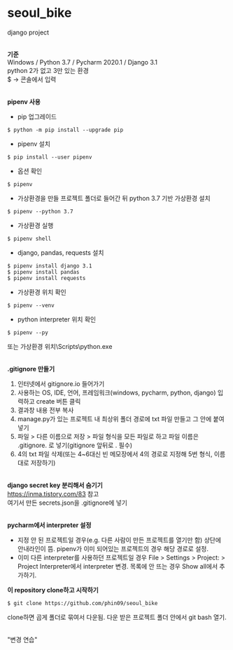 # seoul_bike
django project   
&nbsp;  

**기준**   
Windows / Python 3.7 / Pycharm 2020.1 / Django 3.1   
python 2가 없고 3만 있는 환경   
$ → 콘솔에서 입력   
&nbsp;  

**pipenv 사용**   
* pip 업그레이드
```
$ python -m pip install --upgrade pip
```
* pipenv 설치
```
$ pip install --user pipenv
```
* 옵션 확인
```
$ pipenv
```
* 가상환경을 만들 프로젝트 폴더로 들어간 뒤 python 3.7 기반 가상환경 설치
```
$ pipenv --python 3.7
```
* 가상환경 실행
```
$ pipenv shell
```
* django, pandas, requests 설치
```
$ pipenv install django 3.1
$ pipenv install pandas
$ pipenv install requests
```
* 가상환경 위치 확인
```
$ pipenv --venv
```
* python interpreter 위치 확인
```
$ pipenv --py
```
또는 가상환경 위치\Scripts\python.exe   
&nbsp;  

**.gitignore 만들기**   
1. 인터넷에서 gitignore.io 들어가기
2. 사용하는 OS, IDE, 언어, 프레임워크(windows, pycharm, python, django) 입력하고 create 버튼 클릭
3. 결과창 내용 전부 복사
4. manage.py가 있는 프로젝트 내 최상위 폴더 경로에 txt 파일 만들고 그 안에 붙여넣기
5. 파일 > 다른 이름으로 저장 > 파일 형식을 모든 파일로 하고 파일 이름은 .gitignore. 로 넣기(gitignore 앞뒤로 . 필수)
6. 4의 txt 파일 삭제(또는 4~6대신 빈 메모장에서 4의 경로로 지정해 5번 형식, 이름대로 저장하기)   
&nbsp;  

**django secret key 분리해서 숨기기**   
https://inma.tistory.com/83 참고   
여기서 만든 secrets.json을 .gitignore에 넣기   
&nbsp;  

**pycharm에서 interpreter 설정**   
* 지정 안 된 프로젝트일 경우(e.g. 다른 사람이 만든 프로젝트를 열기만 함) 상단에 안내라인이 뜸. pipenv가 이미 되어있는 프로젝트의 경우 해당 경로로 설정.
* 이미 다른 interpreter를 사용하던 프로젝트일 경우 File > Settings > Project: > Project Interpreter에서 interpreter 변경. 목록에 안 뜨는 경우 Show all에서 추가하기.
&nbsp;  

**이 repository clone하고 시작하기**   
```
$ git clone https://github.com/phin09/seoul_bike
```
clone하면 곱게 폴더로 묶여서 다운됨. 다운 받은 프로젝트 폴더 안에서 git bash 열기.   
&nbsp;  

"변경 연습"
